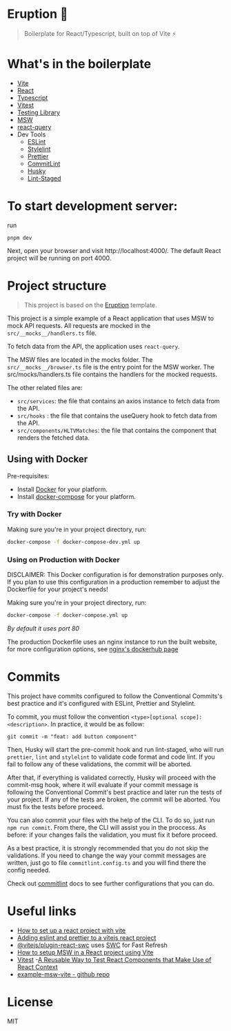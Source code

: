 # Eruption 🌋

> Boilerplate for React/Typescript, built on top of Vite ⚡️

# What's in the boilerplate

- [Vite](https://vitejs.dev/)
- [React](https://reactjs.org/)
- [Typescript](https://www.typescriptlang.org/)
- [Vitest](https://vitest.dev/)
- [Testing Library](https://testing-library.com/)
- [MSW](https://mswjs.io/)
- [react-query](https://tanstack.com/query/latest/docs/react/overview)
- Dev Tools
  - [ESLint](https://eslint.org/)
  - [Stylelint](https://stylelint.io/)
  - [Prettier](https://prettier.io/)
  - [CommitLint](https://commitlint.js.org/#/)
  - [Husky](https://typicode.github.io/husky/#/)
  - [Lint-Staged](https://github.com/okonet/lint-staged)

# To start development server:

run

```
pnpm dev
```

Next, open your browser and visit http://localhost:4000/. The default React project will be running on port 4000.

# Project structure

> This project is based on the [Eruption](https://github.com/eruptionjs/core) template.

This project is a simple example of a React application that uses MSW to mock API requests. All requests are mocked in the `src/__mocks__/handlers.ts` file.

To fetch data from the API, the application uses `react-query`.

The MSW files are located in the mocks folder. The `src/__mocks__/browser.ts` file is the entry point for the MSW worker. The src/mocks/handlers.ts file contains the handlers for the mocked requests.

The other related files are:

- `src/services`: the file that contains an axios instance to fetch data from the API.
- `src/hooks` : the file that contains the useQuery hook to fetch data from the API.
- `src/components/HLTVMatches`: the file that contains the component that renders the fetched data.

## Using with Docker

Pre-requisites:

- Install [Docker](https://www.docker.com/get-docker) for your platform.
- Install [docker-compose](https://docs.docker.com/compose/install/) for your platform.

### Try with Docker

Making sure you're in your project directory, run:

```bash
docker-compose -f docker-compose-dev.yml up
```

### Using on Production with Docker

DISCLAIMER: This Docker configuration is for demonstration purposes only. If you plan to use this configuration in a production remember to adjust the Dockerfile for your project's needs!

Making sure you're in your project directory, run:

```bash
docker-compose -f docker-compose.yml up
```

_By default it uses port 80_

The production Dockerfile uses an nginx instance to run the built website, for more configuration options, see [nginx's dockerhub page](https://hub.docker.com/_/nginx)

# Commits

This project have commits configured to follow the Conventional Commits's best practice and it's configured with ESLint, Prettier and Stylelint.

To commit, you must follow the convention `<type>[optional scope]: <description>`. In practice, it would be as follow:

```git
git commit -m "feat: add button component"
```

Then, Husky will start the pre-commit hook and run lint-staged, who will run `prettier`, `lint` and `stylelint` to validate code format and code lint. If you fail to follow any of these validations, the commit will be aborted.

After that, if everything is validated correctly, Husky will proceed with the commit-msg hook, where it will evaluate if your commit message is following the Conventional Commit's best practice and later run the tests of your project. If any of the tests are broken, the commit will be aborted. You must fix the tests before proceed.

You can also commit your files with the help of the CLI. To do so, just run `npm run commit`. From there, the CLI will assist you in the proccess. As before: if your changes fails the validation, you must fix it before proceed.

As a best practice, it is strongly recommended that you do not skip the validations. If you need to change the way your commit messages are written, just go to file `commitlint.config.ts` and you will find there the config needed.

Check out [commitlint](https://commitlint.js.org/#/) docs to see further configurations that you can do.

# Useful links

- [How to set up a react project with vite](https://www.digitalocean.com/community/tutorials/how-to-set-up-a-react-project-with-vite)
- [Adding eslint and prettier to a vitejs react project](https://dev.to/marcosdiasdev/adding-eslint-and-prettier-to-a-vitejs-react-project-2kkj)
- [@vitejs/plugin-react-swc](https://github.com/vitejs/vite-plugin-react-swc) uses [SWC](https://swc.rs/) for Fast Refresh
- [How to setup MSW in a React project using Vite](https://www.raisiqueira.io/drops/vite-msw)
- [Vitest](https://vitest.dev/guide/#overview) -[A Reusable Way to Test React Components that Make Use of React Context](https://medium.com/@janesfrontenddiary/a-reusable-way-to-test-react-components-that-make-use-of-react-context-a82150344c46)
- [example-msw-vite - github repo](https://github.com/raisiqueira/example-msw-vite)

# License

MIT
